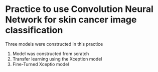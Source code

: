 # Practice to use Convolution Neural Network for skin cancer image classification

Three models were constructed in this practice

1. Model was constructed from scratch 
2. Transfer learning using the Xception model 
3. Fine-Turned Xceptio model 
